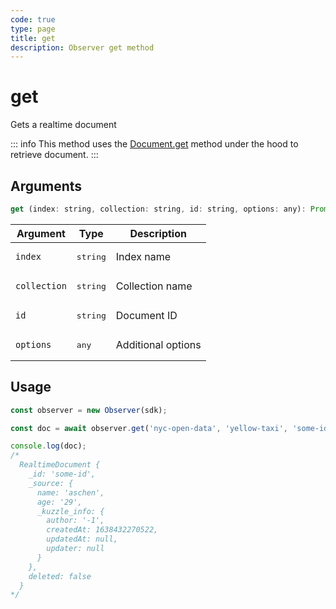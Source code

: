 ```yaml
---
code: true
type: page
title: get
description: Observer get method
---
```


# get

<SinceBadge version="auto-version" />

Gets a realtime document

::: info
This method uses the [Document.get](/sdk/js/7/controllers/document/get) method under the hood to retrieve document.
:::

## Arguments

```js
get (index: string, collection: string, id: string, options: any): Promise<RealtimeDocument>
```

| Argument | Type | Description |
|----------|------|-------------|
| `index` | <pre>string</pre> | Index name |
| `collection` | <pre>string</pre> | Collection name |
| `id` | <pre>string</pre> | Document ID |
| `options` | <pre>any</pre> | Additional options |

## Usage

```js
const observer = new Observer(sdk);

const doc = await observer.get('nyc-open-data', 'yellow-taxi', 'some-id');

console.log(doc);
/*
  RealtimeDocument {
    _id: 'some-id',
    _source: {
      name: 'aschen',
      age: '29',
      _kuzzle_info: {
        author: '-1',
        createdAt: 1638432270522,
        updatedAt: null,
        updater: null
      }
    },
    deleted: false
  }
*/
```
